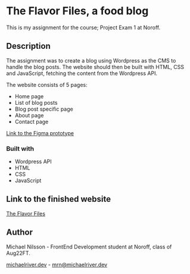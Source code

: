 # The Flavor Files, a food blog

This is my assignment for the course; Project Exam 1 at Noroff.

## Description

The assignment was to create a blog using Wordpress as the CMS to handle the blog posts. The website should then be built with HTML, CSS and JavaScript, fetching the content from the Wordpress API.

The website consists of 5 pages:

- Home page
- List of blog posts
- Blog post specific page
- About page
- Contact page

[Link to the Figma prototype](https://www.figma.com/file/HhGN7OHOPIUSuONl7ltbC9/The-Flavor-Files-Blog)

### Built with

- Wordpress API
- HTML
- CSS
- JavaScript

## Link to the finished website

[The Flavor Files](https://theflavorfiles.michaelriver.dev)

## Author

Michael Nilsson - FrontEnd Development student at Noroff, class of Aug22FT.

[michaelriver.dev](https://www.michaelriver.dev) - [mrn@michaelriver.dev](mailto:mrn@michaelriver.dev)
